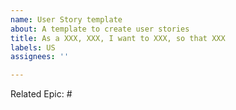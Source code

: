 ```yaml
---
name: User Story template
about: A template to create user stories
title: As a XXX, XXX, I want to XXX, so that XXX
labels: US
assignees: ''

---
```


Related Epic: #
